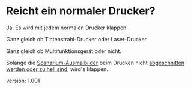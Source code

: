 # Reicht ein normaler Drucker?

Ja.
Es wird mit jedem normalen Drucker klappen.

Ganz gleich ob Tintenstrahl-Drucker oder Laser-Drucker.

Ganz gleich ob Multifunktionsgerät oder nicht.

Solange die [Scanarium-Ausmalbilder](#scanarium-coloring-pages) beim Drucken nicht [abgeschnitten werden oder zu hell sind](#printing-tips), wird's klappen.

version: 1.001
